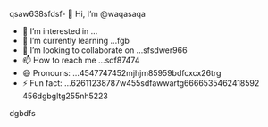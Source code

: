 qsaw638sfdsf- 👋 Hi, I’m @waqasaqa
- 👀 I’m interested in ...
- 🌱 I’m currently learning ...fgb
- 💞️ I’m looking to collaborate on ...sfsdwer966
- 📫 How to reach me ...sdf87474
- 😄 Pronouns: ...4547747452mjhjm85959bdfcxcx26trg
- ⚡ Fun fact: ...62611238787w455sdfawwartg6666535462418592
456dgbgltg255nh5223
<!---45asdsfd2212.mltyh6+99996+
waqasaqa/waqasaqa is a ✨ special ✨ repository because its `README.md` (this file) appears on your GitHub profile.lj3512
You can click the Preview link to take a look at your changes.45hn
--->dgbdfs
